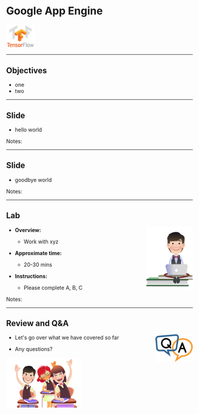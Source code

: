 # Google App Engine

 <img src="../../assets/images/logos/tensorflow-logo-1.png" style="width:15%;"/>  <!-- {"left" : 5.25, "top" : 6.52, "height" : 1.61, "width" : 1.89} -->    &nbsp; &nbsp;

---

## Objectives
- one
- two

---

## Slide

- hello world

Notes:

---

## Slide

- goodbye world

Notes:


---
## Lab

<img src="../../assets/images/icons/individual-labs.png" style="width:25%;float:right;"/><!-- {"left" : 6.76, "top" : 0.88, "height" : 4.37, "width" : 3.28} -->


* **Overview:**
    - Work with xyz

* **Approximate time:**
    - 20-30 mins

* **Instructions:**
    - Please complete A, B, C


Notes:

---

## Review and Q&A

<img src="../../assets/images/icons/q-and-a-1.png" style="width:20%;float:right;" /><!-- {"left" : 8.24, "top" : 1.21, "height" : 1.28, "width" : 1.73} -->


- Let's go over what we have covered so far

- Any questions?

<img src="../../assets/images/icons/quiz-icon.png" style="width:40%;" /><!-- {"left" : 2.69, "top" : 4.43, "height" : 3.24, "width" : 4.86} -->
